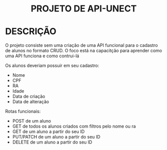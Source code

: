 <h1 align="center">PROJETO DE API-UNECT</h1>

# DESCRIÇÃO
O projeto consiste sem uma criação de uma API funcional para o cadastro de alunos no formato CRUD.
O foco está na capacitção para aprender como uma API funciona e como contrui-lá

Os alunos deveriam possuir em seu cadastro:
* Nome
* CPF
* RA
* Idade
* Data de criação
* Data de alteração

Rotas funcionais:
* POST de um aluno
* GET de todos os alunos criados com filtros pelo nome ou ra
* GET de um aluno a partir do seu ID
* PUT/PATCH de um aluno a partir do seu ID
* DELETE de um aluno a partir do seu ID
